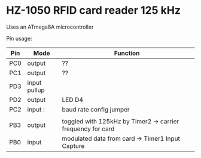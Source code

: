 HZ-1050 RFID card reader 125 kHz
====================================

Uses an ATmega8A microcontroller

Pin usage:

|Pin|Mode|Function|
|-|-|-|
|PC0 |output    |??|
|PC1 |output    |??|
|PD3 |input pullup||
|PD2 |output   |LED D4|
|PC2 |input : |baud rate config jumper|
|||
|PB3 |output  |toggled with 125kHz by Timer2 -> carrier frequency for card|
|PB0 |input  |modulated data from card  -> Timer1 Input Capture|





